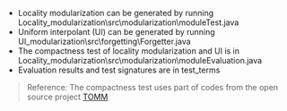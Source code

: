 * Locality modularization can be generated by running Locality_modularization\src\modularization\moduleTest.java
* Uniform interpolant (UI) can be generated by running UI_modularization\src\forgetting\Forgetter.java
* The compactness test of locality modularization and UI is in Locality_modularization\src\modularization\moduleEvaluation.java
* Evaluation results and test signatures are in test_terms

> Reference: The compactness test uses part of codes from the open source project [TOMM](https://github.com/zubeidacasmod/TOMM)
